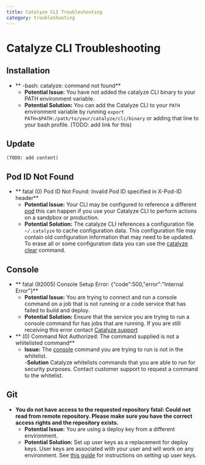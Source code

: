 ```yaml
---
title: Catalyze CLI Troubleshooting
category: troubleshooting
---
```


# Catalyze CLI Troubleshooting

## Installation
- ** -bash: catalyze: command not found**
	- **Potential Issue:** You have not added the catalyze CLI binary to your PATH environment variable.
	- **Potential Solution:** You can add the Catalyze CLI to your `PATH` environment variable by running `export PATH=$PATH:/path/to/your/catalyze/cli/binary` or adding that line to your bash profile. (TODO: add link for this)

## Update
	(TODO: add content)


## Pod ID Not Found
- ** fatal (0) Pod ID Not Found: Invalid Pod ID specified in X-Pod-ID header**
	- **Potential Issue:** Your CLI may be configured to reference a different [pod](https://resources.catalyze.io/stratum/articles/concepts/pods/) this can happen if you use your Catalyze CLI to perform actions on a sandpbox or production. 
	- **Potential Solution:** The catalyze CLI references a configuration file `~/.catalyze` to cache configuration data.  This configuration file may contain old configuration information that may need to be updated.  To erase all or some configuration data you can use the [catalyze clear](https://resources.catalyze.io/paas/paas-cli-reference/#clear) command.

## Console
- ** fatal (92005) Console Setup Error: {"code":500,"error":"Internal Error"}**
	- **Potential Issue:** You are trying to connect and run a console command on a job that is not running or a code service that has failed to build and deploy.
	- **Potential Solution:** Ensure that the service you are trying to run a console command for has jobs that are running.  If you are still receiving this error contact [Catalyze support](https://resources.catalyze.io/stratum/articles/contact/)
- ** (0) Command Not Authorized: The command supplied is not a whitelisted command**
	- **Issue:** The [console](https://resources.catalyze.io/stratum/articles/console/) command you are trying to run is not in the whitelist.  
	-**Solution** Catalyze whitelists commands that you are able to run for security purposes. Contact customer support to request a command to the whitelist.

## Git
- **You do not have access to the requested repository fatal: Could not read from remote repository. Please make sure you have the correct access rights and the repository exists.**
    - **Potential Issue:** You are using a deploy key from a different environment.
    - **Potential Solution:** Set up user keys as a replacement for deploy keys. User keys are associated with your user and will work on any environment. See [this guide](/stratum/articles/ssh-keys/#how-can-i-setup-user-keys-on-my-account?) for instructions on setting up user keys.
